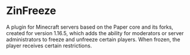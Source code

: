 # ZinFreeze
A plugin for Minecraft servers based on the Paper core and its forks, created for version 1.16.5, which adds the ability for moderators or server administrators to freeze and unfreeze certain players. When frozen, the player receives certain restrictions.
